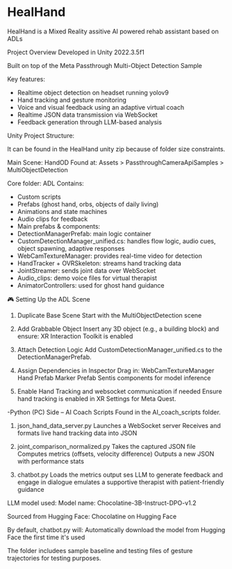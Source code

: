 # HealHand
HealHand is a Mixed Reality assitive AI powered rehab assistant based on ADLs

Project Overview
Developed in Unity 2022.3.5f1


Built on top of the Meta Passthrough Multi-Object Detection Sample

Key features:


- Realtime object detection on headset running yolov9
- Hand tracking and gesture monitoring
- Voice and visual feedback using an adaptive virtual coach
- Realtime JSON data transmission via WebSocket
- Feedback generation through LLM-based analysis


Unity Project Structure:

It can be found in the HealHand unity zip because of folder size constraints.

Main Scene: HandOD
 Found at: Assets > PassthroughCameraApiSamples > MultiObjectDetection


Core folder: ADL
 Contains:
- Custom scripts
- Prefabs (ghost hand, orbs, objects of daily living)
- Animations and state machines
- Audio clips for feedback
- Main prefabs & components:
- DetectionManagerPrefab: main logic container
- CustomDetectionManager_unified.cs: handles flow logic, audio cues, object spawning, adaptive responses
- WebCamTextureManager: provides real-time video for detection
- HandTracker + OVRSkeleton: streams hand tracking data
- JointStreamer: sends joint data over WebSocket
- Audio_clips: demo voice files for virtual therapist
- AnimatorControllers: used for ghost hand guidance



🎮 Setting Up the ADL Scene
1. Duplicate Base Scene
Start with the MultiObjectDetection scene 
2. Add Grabbable Object
Insert any 3D object (e.g., a building block) and ensure:
XR Interaction Toolkit is enabled
3. Attach Detection Logic
Add CustomDetectionManager_unified.cs to the DetectionManagerPrefab.
4. Assign Dependencies in Inspector
Drag in:
WebCamTextureManager
Hand Prefab
Marker Prefab
Sentis components for model inference


5. Enable Hand Tracking and websocket communication if needed
Ensure hand tracking is enabled in XR Settings for Meta Quest.

-Python (PC) Side – AI Coach Scripts
Found in the AI_coach_scripts folder.

1. json_hand_data_server.py
Launches a WebSocket server
Receives and formats live hand tracking data into JSON


2. joint_comparison_normalized.py
Takes the captured JSON file
Computes metrics (offsets, velocity difference)
Outputs a new JSON with performance stats


3. chatbot.py
Loads the metrics output
ses LLM to generate feedback and engage in dialogue
emulates a supportive therapist with patient-friendly guidance

LLM model used:
Model name: Chocolatine-3B-Instruct-DPO-v1.2


Sourced from Hugging Face: Chocolatine on Hugging Face


By default, chatbot.py will:
Automatically download the model from Hugging Face the first time it's used


The folder includees sample baseline and testing files of gesture trajectories for testing purposes.
